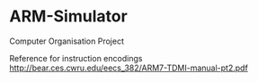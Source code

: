 # ARM-Simulator
Computer Organisation Project

Reference for instruction encodings </br>
http://bear.ces.cwru.edu/eecs_382/ARM7-TDMI-manual-pt2.pdf
